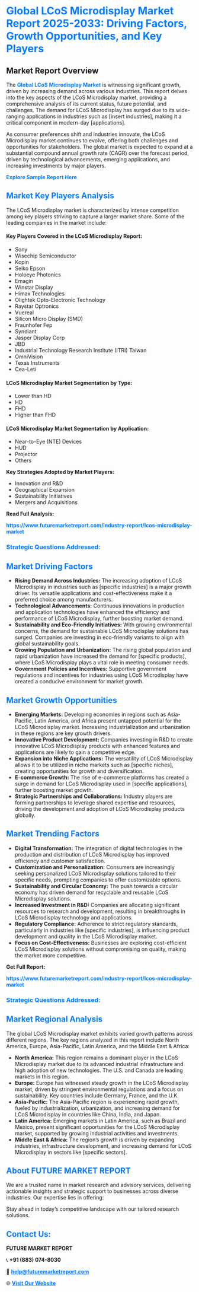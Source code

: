 <h1 style="color: #007BFF;">Global LCoS Microdisplay Market Report 2025-2033: Driving Factors, Growth Opportunities, and Key Players</h1>

<section id="overview">
<h2>Market Report Overview</h2>
<p>The <a href="https://www.futuremarketreport.com/industry-report/lcos-microdisplay-market" style="color: #007BFF; text-decoration: none;"><strong>Global LCoS Microdisplay Market</strong></a> is witnessing significant growth, driven by increasing demand across various industries. This report delves into the key aspects of the LCoS Microdisplay market, providing a comprehensive analysis of its current status, future potential, and challenges. The demand for LCoS Microdisplay has surged due to its wide-ranging applications in industries such as [insert industries], making it a critical component in modern-day [applications].</p>
<p>As consumer preferences shift and industries innovate, the LCoS Microdisplay market continues to evolve, offering both challenges and opportunities for stakeholders. The global market is expected to expand at a substantial compound annual growth rate (CAGR) over the forecast period, driven by technological advancements, emerging applications, and increasing investments by major players.</p>
</section>

<section id="overview">
<p><a href="https://www.futuremarketreport.com/request-sample/reportId=81628" style="color: #007BFF; text-decoration: none;"><strong>Explore Sample Report Here</strong></a></p>
</section>

<section id="key-players">
<h2 style="color: #007BFF;">Market Key Players Analysis</h2>
<p>The LCoS Microdisplay market is characterized by intense competition among key players striving to capture a larger market share. Some of the leading companies in the market include:</p>
<h4>Key Players Covered in the LCoS Microdisplay Report:</h4>
<ul><li>Sony</li><li>Wisechip Semiconductor</li><li>Kopin</li><li>Seiko Epson</li><li>Holoeye Photonics</li><li>Emagin</li><li>Winstar Display</li><li>Himax Technologies</li><li>Olightek Opto-Electronic Technology</li><li>Raystar Optronics</li><li>Vuereal</li><li>Silicon Micro Display (SMD)</li><li>Fraunhofer Fep</li><li>Syndiant</li><li>Jasper Display Corp</li><li>JBD</li><li>Industrial Technology Research Institute (ITRI) Taiwan</li><li>OmniVision</li><li>Texas Instruments</li><li>Cea-Leti</li></ul>
<h4>LCoS Microdisplay Market Segmentation by Type:</h4>
<ul><li>Lower than HD</li><li>HD</li><li>FHD</li><li>Higher than FHD</li></ul>

<h4>LCoS Microdisplay Market Segmentation by Application:</h4>
<ul><li>Near-to-Eye (NTE) Devices</li><li>HUD</li><li>Projector</li><li>Others</li></ul>
<p><strong>Key Strategies Adopted by Market Players:</strong></p>
<ul>
<li>Innovation and R&D</li>
<li>Geographical Expansion</li>
<li>Sustainability Initiatives</li>
<li>Mergers and Acquisitions</li>
</ul>
</section>

<section>
<p><strong>Read Full Analysis: </strong></p><a href="https://www.futuremarketreport.com/industry-report/lcos-microdisplay-market" style="color: #007BFF; text-decoration: none;"><strong>https://www.futuremarketreport.com/industry-report/lcos-microdisplay-market</strong></a>
<h3 style="color: #007BFF;">Strategic Questions Addressed:</h3>
</section>

<section id="driving-factors">
<h2 style="color: #007BFF;">Market Driving Factors</h2>
<ul>
<li><strong>Rising Demand Across Industries:</strong> The increasing adoption of LCoS Microdisplay in industries such as [specific industries] is a major growth driver. Its versatile applications and cost-effectiveness make it a preferred choice among manufacturers.</li>
<li><strong>Technological Advancements:</strong> Continuous innovations in production and application technologies have enhanced the efficiency and performance of LCoS Microdisplay, further boosting market demand.</li>
<li><strong>Sustainability and Eco-Friendly Initiatives:</strong> With growing environmental concerns, the demand for sustainable LCoS Microdisplay solutions has surged. Companies are investing in eco-friendly variants to align with global sustainability goals.</li>
<li><strong>Growing Population and Urbanization:</strong> The rising global population and rapid urbanization have increased the demand for [specific products], where LCoS Microdisplay plays a vital role in meeting consumer needs.</li>
<li><strong>Government Policies and Incentives:</strong> Supportive government regulations and incentives for industries using LCoS Microdisplay have created a conducive environment for market growth.</li>
</ul>
</section>

<section id="growth-opportunities">
<h2 style="color: #007BFF;">Market Growth Opportunities</h2>
<ul>
<li><strong>Emerging Markets:</strong> Developing economies in regions such as Asia-Pacific, Latin America, and Africa present untapped potential for the LCoS Microdisplay market. Increasing industrialization and urbanization in these regions are key growth drivers.</li>
<li><strong>Innovative Product Development:</strong> Companies investing in R&D to create innovative LCoS Microdisplay products with enhanced features and applications are likely to gain a competitive edge.</li>
<li><strong>Expansion into Niche Applications:</strong> The versatility of LCoS Microdisplay allows it to be utilized in niche markets such as [specific niches], creating opportunities for growth and diversification.</li>
<li><strong>E-commerce Growth:</strong> The rise of e-commerce platforms has created a surge in demand for LCoS Microdisplay used in [specific applications], further boosting market growth.</li>
<li><strong>Strategic Partnerships and Collaborations:</strong> Industry players are forming partnerships to leverage shared expertise and resources, driving the development and adoption of LCoS Microdisplay products globally.</li>
</ul>
</section>

<section id="trending-factors">
<h2 style="color: #007BFF;">Market Trending Factors</h2>
<ul>
<li><strong>Digital Transformation:</strong> The integration of digital technologies in the production and distribution of LCoS Microdisplay has improved efficiency and customer satisfaction.</li>
<li><strong>Customization and Personalization:</strong> Consumers are increasingly seeking personalized LCoS Microdisplay solutions tailored to their specific needs, prompting companies to offer customizable options.</li>
<li><strong>Sustainability and Circular Economy:</strong> The push towards a circular economy has driven demand for recyclable and reusable LCoS Microdisplay solutions.</li>
<li><strong>Increased Investment in R&D:</strong> Companies are allocating significant resources to research and development, resulting in breakthroughs in LCoS Microdisplay technology and applications.</li>
<li><strong>Regulatory Compliance:</strong> Adherence to strict regulatory standards, particularly in industries like [specific industries], is influencing product development and quality in the LCoS Microdisplay market.</li>
<li><strong>Focus on Cost-Effectiveness:</strong> Businesses are exploring cost-efficient LCoS Microdisplay solutions without compromising on quality, making the market more competitive.</li>
</ul>
</section>

<section>
<p><strong>Get Full Report: </strong></p><a href="https://www.futuremarketreport.com/industry-report/lcos-microdisplay-market" style="color: #007BFF; text-decoration: none;"><strong>https://www.futuremarketreport.com/industry-report/lcos-microdisplay-market</strong></a>
<h3 style="color: #007BFF;">Strategic Questions Addressed:</h3>
</section>


<section id="regional-analysis">
<h2 style="color: #007BFF;">Market Regional Analysis</h2>
<p>The global LCoS Microdisplay market exhibits varied growth patterns across different regions. The key regions analyzed in this report include North America, Europe, Asia-Pacific, Latin America, and the Middle East & Africa:</p>
<ul>
<li><strong>North America:</strong> This region remains a dominant player in the LCoS Microdisplay market due to its advanced industrial infrastructure and high adoption of new technologies. The U.S. and Canada are leading markets in this region.</li>
<li><strong>Europe:</strong> Europe has witnessed steady growth in the LCoS Microdisplay market, driven by stringent environmental regulations and a focus on sustainability. Key countries include Germany, France, and the U.K.</li>
<li><strong>Asia-Pacific:</strong> The Asia-Pacific region is experiencing rapid growth, fueled by industrialization, urbanization, and increasing demand for LCoS Microdisplay in countries like China, India, and Japan.</li>
<li><strong>Latin America:</strong> Emerging markets in Latin America, such as Brazil and Mexico, present significant opportunities for the LCoS Microdisplay market, supported by growing industrial activities and investments.</li>
<li><strong>Middle East & Africa:</strong> The region’s growth is driven by expanding industries, infrastructure development, and increasing demand for LCoS Microdisplay in sectors like [specific sectors].</li>
</ul>
</section>

<footer>
<h2 style="color: #007BFF;">About FUTURE MARKET REPORT</h2>
<p>We are a trusted name in market research and advisory services, delivering actionable insights and strategic support to businesses across diverse industries. Our expertise lies in offering:</p>

<p>Stay ahead in today’s competitive landscape with our tailored research solutions.</p>

<h2 style="color: #007BFF;">Contact Us:</h2>
<p><strong>FUTURE MARKET REPORT</strong></p>
<p>📞 <strong>+91 (883) 074-8030</strong></p>
<p>📧 <strong><a href="mailto:help@futuremarketreport.com" style="color: #007BFF;">help@futuremarketreport.com</a></strong></p>
<p>🌐 <strong><a href="https://www.futuremarketreport.com/" style="color: #007BFF;">Visit Our Website</a></strong></p>
</footer>